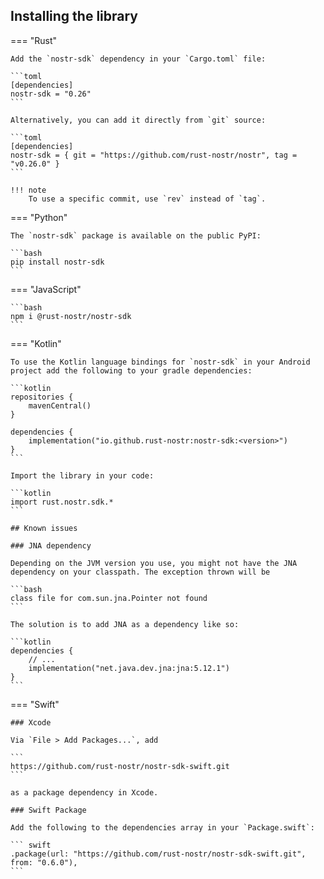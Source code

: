 ## Installing the library

=== "Rust"

    Add the `nostr-sdk` dependency in your `Cargo.toml` file:

    ```toml
    [dependencies]
    nostr-sdk = "0.26"
    ```

    Alternatively, you can add it directly from `git` source:

    ```toml
    [dependencies]
    nostr-sdk = { git = "https://github.com/rust-nostr/nostr", tag = "v0.26.0" }
    ```

    !!! note
        To use a specific commit, use `rev` instead of `tag`.

=== "Python"

    The `nostr-sdk` package is available on the public PyPI:

    ```bash
    pip install nostr-sdk 
    ```

=== "JavaScript"

    ```bash
    npm i @rust-nostr/nostr-sdk
    ```

=== "Kotlin"

    To use the Kotlin language bindings for `nostr-sdk` in your Android project add the following to your gradle dependencies:

    ```kotlin
    repositories {
        mavenCentral()
    }

    dependencies { 
        implementation("io.github.rust-nostr:nostr-sdk:<version>")
    }
    ```

    Import the library in your code:

    ```kotlin
    import rust.nostr.sdk.*
    ```

    ## Known issues

    ### JNA dependency

    Depending on the JVM version you use, you might not have the JNA dependency on your classpath. The exception thrown will be

    ```bash
    class file for com.sun.jna.Pointer not found
    ```

    The solution is to add JNA as a dependency like so:

    ```kotlin
    dependencies {
        // ...
        implementation("net.java.dev.jna:jna:5.12.1")
    }
    ```

=== "Swift"

    ### Xcode

    Via `File > Add Packages...`, add

    ```
    https://github.com/rust-nostr/nostr-sdk-swift.git
    ```

    as a package dependency in Xcode.

    ### Swift Package

    Add the following to the dependencies array in your `Package.swift`:

    ``` swift
    .package(url: "https://github.com/rust-nostr/nostr-sdk-swift.git", from: "0.6.0"),
    ```